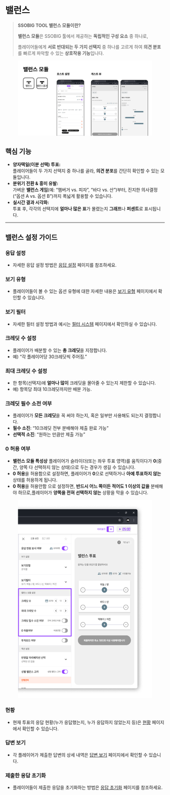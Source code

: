 # 밸런스

> **SSOBIG TOOL 밸런스 모듈이란?**
>
> **밸런스 모듈**은 SSOBIG 툴에서 제공하는 **독립적인 구성 요소** 중 하나로,
>
> 플레이어들에게 **서로 반대되는 두 가지 선택지** 중 하나를 고르게 하여 **의견 분포**를 빠르게 파악할 수 있는 **상호작용 기능**입니다.



<figure><img src="../../.gitbook/assets/Frame 1707482380.png" alt=""><figcaption></figcaption></figure>

## 핵심 기능

* **양자택일(이분 선택) 투표:**\
  플레이어들이 두 가지 선택지 중 하나를 골라, **의견 분포**를 간단히 확인할 수 있는 모듈입니다.
* **분위기 전환 & 흥미 유발:**\
  가벼운 **밸런스 게임**(예: “햄버거 vs. 피자”, “바다 vs. 산”)부터, 진지한 의사결정(“옵션 A vs. 옵션 B”)까지 폭넓게 활용할 수 있습니다.
* **실시간 결과 시각화:**\
  투표 후, 각각의 선택지에 **얼마나 많은 표**가 몰렸는지 **그래프**나 **퍼센트**로 표시됩니다.

***



## 밸런스 설정 가이드



### 응답 설정 <a href="#undefined-2" id="undefined-2"></a>

* 자세한 응답 설정 방법은 [응답 설정](../undefined/undefined.md) 페이지를 참조하세요.

### 보기 유형 <a href="#undefined-3" id="undefined-3"></a>

* 플레이어들이 볼 수 있는 옵션 유형에 대한 자세한 내용은 [보기 유형](../undefined/undefined-1.md) 페이지에서 확인할 수 있습니다.

### 보기 필터 <a href="#undefined-4" id="undefined-4"></a>

* 자세한 필터 설정 방법과 예시는 [필터 시스템](../../undefined-2/undefined-4.md) 페이지에서 확인하실 수 있습니다.





### 크레딧 수 설정

* 플레이어가 배분할 수 있는 **총 크레딧**을 지정합니다.
* 예) “각 플레이어당 30크레딧씩 주어짐.”

### 최대 크레딧 수 설정

* 한 항목(선택지)에 **얼마나 많이** 크레딧을 몰아줄 수 있는지 제한할 수 있습니다.
* 예) 항목당 최대 10크레딧까지만 배분 가능.

### 크레딧 필수 소전 여부

* 플레이어가 **모든 크레딧**을 꼭 써야 하는지, 혹은 일부만 사용해도 되는지 결정합니다.
* **필수 소진**: “10크레딧 전부 분배해야 제출 완료 가능”
* **선택적 소진**: “원하는 만큼만 제출 가능”

### 0 허용 여부

* **밸런스 모듈 특성상** 플레이어가 슬라이더(또는 좌우 투표 영역)를 움직이다가 **0**(중간, 양쪽 다 선택하지 않는 상태)으로 두는 경우가 생길 수 있습니다.
* **0 허용**을 허용함으로 설정하면, 플레이어가 **0**으로 선택하거나 **아예 투표하지 않는** 상태를 허용하게 됩니다.
* **0 허용**을 허용안함 으로 설정하면, **반드시 어느 쪽이든 적어도 1 이상의 값을** 분배해야 하므로,플레이어가 **양쪽을 전혀 선택하지 않는** 상황을 막을 수 있습니다.



<figure><img src="../../.gitbook/assets/밸런스 1.png" alt=""><figcaption></figcaption></figure>

### 현황 <a href="#undefined-10" id="undefined-10"></a>

* 현재 투표의 응답 현황(누가 응답했는지, 누가 응답하지 않았는지 등)은 [현황](broken-reference) 페이지에서 확인할 수 있습니다.

### 답변 보기 <a href="#undefined-11" id="undefined-11"></a>

* 각 플레이어가 제출한 답변의 상세 내역은 [답변 보기](broken-reference) 페이지에서 확인할 수 있습니다.

### 제출한 응답 초기화 <a href="#undefined-12" id="undefined-12"></a>

* 플레이어들이 제출한 응답을 초기화하는 방법은 [응답 초기화](broken-reference) 페이지를 참조하세요.
